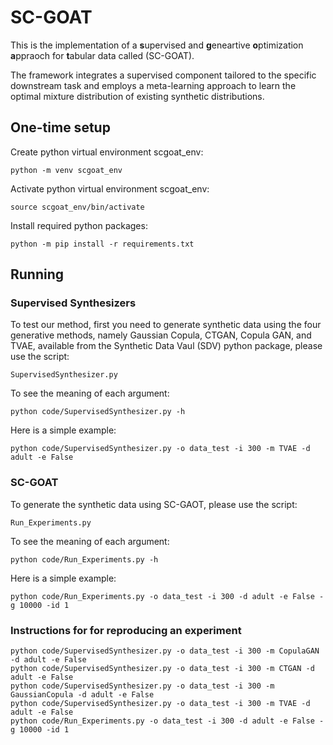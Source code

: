 # SC-GOAT
This is the implementation of a **s**upervised and **g**eneartive **o**ptimization **a**ppraoch for **t**abular data called (SC-GOAT).

The framework integrates a supervised component tailored to the specific downstream task and employs a meta-learning approach to learn the optimal mixture distribution of existing synthetic distributions.

## One-time setup
Create python virtual environment scgoat_env:

```console
python -m venv scgoat_env
```

Activate python virtual environment scgoat_env: 

```console
source scgoat_env/bin/activate  
```

Install required python packages:

```console
python -m pip install -r requirements.txt
```

## Running
### Supervised Synthesizers

To test our method, first you need to generate synthetic data using the four generative methods, namely Gaussian Copula, CTGAN, Copula GAN, and TVAE, available from the Synthetic Data Vaul (SDV) python package, please use the script:

```console
SupervisedSynthesizer.py
```

To see the meaning of each argument:

```console
python code/SupervisedSynthesizer.py -h
```

Here is a simple example:

```console
python code/SupervisedSynthesizer.py -o data_test -i 300 -m TVAE -d adult -e False
```

### SC-GOAT

To generate the synthetic data using SC-GAOT, please use the script:

```console
Run_Experiments.py
```

To see the meaning of each argument:

```console
python code/Run_Experiments.py -h 
```

Here is a simple example:

```console
python code/Run_Experiments.py -o data_test -i 300 -d adult -e False -g 10000 -id 1
```

### Instructions for for reproducing an experiment

```console
python code/SupervisedSynthesizer.py -o data_test -i 300 -m CopulaGAN -d adult -e False
python code/SupervisedSynthesizer.py -o data_test -i 300 -m CTGAN -d adult -e False
python code/SupervisedSynthesizer.py -o data_test -i 300 -m GaussianCopula -d adult -e False
python code/SupervisedSynthesizer.py -o data_test -i 300 -m TVAE -d adult -e False
python code/Run_Experiments.py -o data_test -i 300 -d adult -e False -g 10000 -id 1
```
